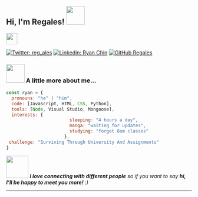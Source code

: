 <h2> Hi, I'm Regales! <img src="https://media1.giphy.com/media/UQ1EI1ML2ABQdbebup/giphy.gif?cid=ecf05e47ijf0w7wmpc7z3wl19cnsukcrhmzv1ysurrwgrrtk&rid=giphy.gif&ct=s" width="50"></h2>
<p><em></a><img src="https://media4.giphy.com/media/F0RAWnqgJ1f6IzXi9U/giphy.gif?cid=ecf05e4701jwtfb8uhp983btm7pjvywbs709ir6pzpyxdu3e&rid=giphy.gif&ct=s" width="30"></br>
</em></p>

[![Twitter: reg_ales](https://img.shields.io/twitter/follow/reg_ales?style=social)](https://twitter.com/reg_ales)
[![Linkedin: Ryan Chin](https://img.shields.io/badge/-Regales-blue?style=flat-square&logo=Linkedin&logoColor=white&link=https://www.linkedin.com/in/ryanchin04/)](https://www.linkedin.com/in/ryanchin04/)
[![GitHub Regales](https://img.shields.io/github/followers/regales?label=follow&style=social)](https://github.com/regales)


### <img src="https://media.giphy.com/media/VgCDAzcKvsR6OM0uWg/giphy.gif" width="50"> A little more about me...  

```javascript
const ryan = {
  pronouns: "he" | "him",
  code: [Javascript, HTML, CSS, Python],
  tools: [Node, Visual Studio, Mongoose],
  interests: {
                        sleeping: "4 hours a day",
                        manga: "waiting for updates",
                        studying: "forget 8am classes"
                      },
 challenge: "Surviving Through University And Assignments"
}
```

<img src="https://media.giphy.com/media/LnQjpWaON8nhr21vNW/giphy.gif" width="60"> <em><b>I love connecting with different people</b> so if you want to say <b>hi, I'll be happy to meet you more!</b> :)</em>

---

